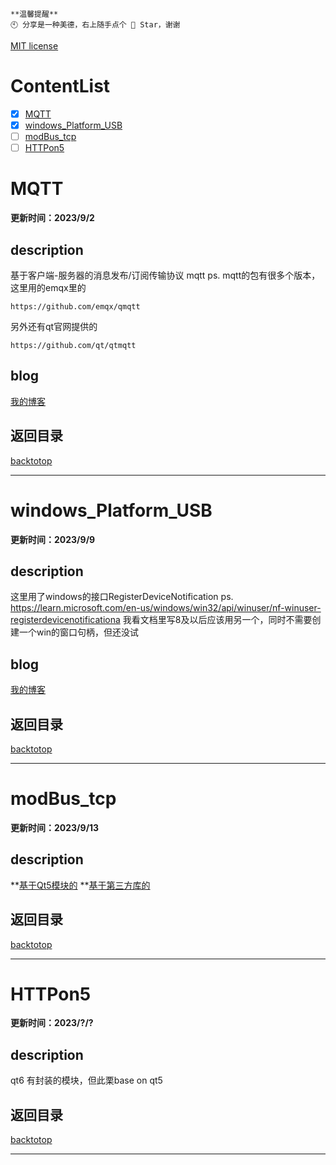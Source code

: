 ```
**温馨提醒**
🕙 分享是一种美德，右上随手点个 🌟 Star，谢谢
```

[MIT license](./LICENSE)
  
# ContentList

- [x] [MQTT](#MQTT) <br/>
- [x] [windows_Platform_USB](#windows_Platform_USB) <br/>
- [ ] [modBus_tcp](#modBus_tcp) <br/>
- [ ] [HTTPon5](#HTTPon5) <br/>
 
# MQTT

**更新时间：2023/9/2**

## description
基于客户端-服务器的消息发布/订阅传输协议 mqtt
ps.
mqtt的包有很多个版本，这里用的emqx里的	
```
https://github.com/emqx/qmqtt 
```
另外还有qt官网提供的
```
https://github.com/qt/qtmqtt
```
## blog
[我的博客](https://blog.csdn.net/wellwillw/article/details/132640117)  <br/>

## 返回目录
[backtotop](#ContentList)  <br/>

---

# windows_Platform_USB
**更新时间：2023/9/9**

## description
这里用了windows的接口RegisterDeviceNotification
ps.
https://learn.microsoft.com/en-us/windows/win32/api/winuser/nf-winuser-registerdevicenotificationa
我看文档里写8及以后应该用另一个，同时不需要创建一个win的窗口句柄，但还没试

## blog
[我的博客](http://t.csdn.cn/dS5Hn)  <br/>

## 返回目录
[backtotop](#ContentList)  <br/>

---

# modBus_tcp
**更新时间：2023/9/13**

## description
**[基于Qt5模块的](https://github.com/1900Linz/QtCommunication/tree/main/withQtModbus)
**[基于第三方库的]()
## 返回目录
[backtotop](#ContentList)  <br/>

---

# HTTPon5
**更新时间：2023/?/?**

## description
qt6 有封装的模块，但此栗base on qt5

## 返回目录
[backtotop](#ContentList)  <br/>

---




